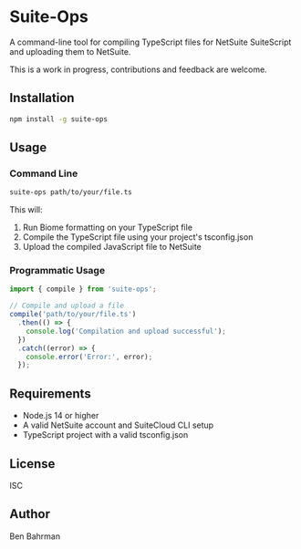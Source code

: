 # Suite-Ops

A command-line tool for compiling TypeScript files for NetSuite SuiteScript and uploading them to NetSuite.

This is a work in progress, contributions and feedback are welcome.

## Installation

```bash
npm install -g suite-ops
```

## Usage

### Command Line

```bash
suite-ops path/to/your/file.ts
```

This will:
1. Run Biome formatting on your TypeScript file
2. Compile the TypeScript file using your project's tsconfig.json
3. Upload the compiled JavaScript file to NetSuite

### Programmatic Usage

```typescript
import { compile } from 'suite-ops';

// Compile and upload a file
compile('path/to/your/file.ts')
  .then(() => {
    console.log('Compilation and upload successful');
  })
  .catch((error) => {
    console.error('Error:', error);
  });
```

## Requirements

- Node.js 14 or higher
- A valid NetSuite account and SuiteCloud CLI setup
- TypeScript project with a valid tsconfig.json

## License

ISC

## Author

Ben Bahrman
